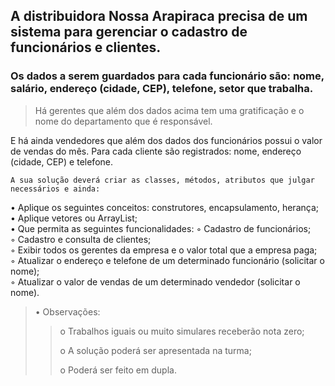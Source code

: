 ## A distribuidora Nossa Arapiraca precisa de um sistema para gerenciar o cadastro de funcionários e clientes.
###    Os dados a serem guardados para cada funcionário são: nome, salário, endereço (cidade, CEP), telefone, setor que trabalha. 

> Há gerentes que além dos dados acima tem uma gratificação e o nome do departamento que é responsável. 

E há ainda vendedores que além dos dados dos
funcionários possui o valor de vendas do mês. Para cada cliente são registrados: nome, endereço
(cidade, CEP) e telefone.

    A sua solução deverá criar as classes, métodos, atributos que julgar necessários e ainda:
• Aplique os seguintes conceitos: construtores, encapsulamento, herança;            
• Aplique vetores ou ArrayList;                          
• Que permita as seguintes funcionalidades:
    ◦ Cadastro de funcionários;                        
    ◦ Cadastro e consulta de clientes;                  
    ◦ Exibir todos os gerentes da empresa e o valor total que a empresa paga;        
    ◦ Atualizar o endereço e telefone de um determinado funcionário (solicitar o nome);  
    ◦ Atualizar o valor de vendas de um determinado vendedor (solicitar o nome). 
    
>• Observações:
>>    o Trabalhos iguais ou muito simulares receberão nota zero;
>>
>>    o A solução poderá ser apresentada na turma;
>>
>>    o Poderá ser feito em dupla.